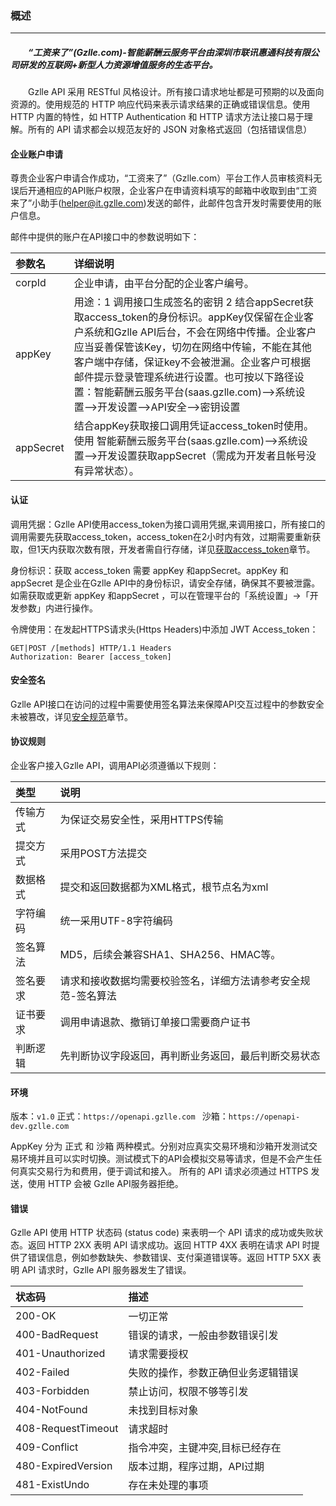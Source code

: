 ### 概述
***
##### &emsp;&emsp;“工资来了”(Gzlle.com)-智能薪酬云服务平台由深圳市联讯惠通科技有限公司研发的互联网+新型人力资源增值服务的生态平台。  
&emsp;&emsp;Gzlle API 采用 RESTful 风格设计。所有接口请求地址都是可预期的以及面向资源的。使用规范的 HTTP 响应代码来表示请求结果的正确或错误信息。使用 HTTP 内置的特性，如 HTTP Authentication 和 HTTP 请求方法让接口易于理解。所有的 API 请求都会以规范友好的 JSON 对象格式返回（包括错误信息）

#### 企业账户申请
尊贵企业客户申请合作成功，“工资来了”（Gzlle.com）平台工作人员审核资料无误后开通相应的API账户权限，企业客户在申请资料填写的邮箱中收取到由“工资来了”小助手(helper@it.gzlle.com)发送的邮件，此邮件包含开发时需要使用的账户信息。

邮件中提供的账户在API接口中的参数说明如下：

|参数名       |详细说明
|:----      |:----
|corpId    | 企业申请，由平台分配的企业客户编号。
|appKey    | 用途：1 调用接口生成签名的密钥 2 结合appSecret获取access_token的身份标识。appKey仅保留在企业客户系统和Gzlle API后台，不会在网络中传播。企业客户应当妥善保管该Key，切勿在网络中传输，不能在其他客户端中存储，保证key不会被泄漏。企业客户可根据邮件提示登录管理系统进行设置。也可按以下路径设置：智能薪酬云服务平台(saas.gzlle.com)-->系统设置-->开发设置-->API安全-->密钥设置
|appSecret    |结合appKey获取接口调用凭证access_token时使用。使用 智能薪酬云服务平台(saas.gzlle.com)-->系统设置-->开发设置获取appSecret（需成为开发者且帐号没有异常状态）。

#### 认证

调用凭据：Gzlle API使用access_token为接口调用凭据,来调用接口，所有接口的调用需要先获取access_token，access_token在2小时内有效，过期需要重新获取，但1天内获取次数有限，开发者需自行存储，详见[获取access_token](/ji-chu/an-quan-gui-fan.md)章节。

身份标识：获取 access_token 需要 appKey 和appSecret。appKey 和appSecret 是企业在Gzlle API中的身份标识，请安全存储，确保其不要被泄露。如需获取或更新 appKey 和appSecret ，可以在管理平台的「系统设置」->「开发参数」内进行操作。

令牌使用：在发起HTTPS请求头(Https Headers)中添加 JWT Access_token：

```
GET|POST /[methods] HTTP/1.1 Headers
Authorization: Bearer [access_token]
```
#### 安全签名
Gzlle API接口在访问的过程中需要使用签名算法来保障API交互过程中的参数安全未被篡改，详见[安全规范](/ji-chu/jie-kou-gui-fan.md)章节。

#### 协议规则

企业客户接入Gzlle API，调用API必须遵循以下规则：

|类型        |说明
|:---       |:---    
|传输方式    |为保证交易安全性，采用HTTPS传输
|提交方式    |采用POST方法提交
|数据格式    |提交和返回数据都为XML格式，根节点名为xml
|字符编码    |统一采用UTF-8字符编码
|签名算法    |MD5，后续会兼容SHA1、SHA256、HMAC等。
|签名要求    |请求和接收数据均需要校验签名，详细方法请参考安全规范-签名算法
|证书要求    |调用申请退款、撤销订单接口需要商户证书
|判断逻辑    |先判断协议字段返回，再判断业务返回，最后判断交易状态


#### 环境

版本：`v1.0`
正式：`https://openapi.gzlle.com `
沙箱：`https://openapi-dev.gzlle.com `

AppKey 分为 正式 和 沙箱 两种模式。分别对应真实交易环境和沙箱开发测试交易环境并且可以实时切换。测试模式下的API会模拟交易等请求，但是不会产生任何真实交易行为和费用，便于调试和接入。 所有的 API 请求必须通过 HTTPS 发送，使用 HTTP 会被 Gzlle API服务器拒绝。

#### 错误
Gzlle API 使用 HTTP 状态码 (status code) 来表明一个 API 请求的成功或失败状态。返回 HTTP 2XX 表明 API 请求成功。返回 HTTP 4XX 表明在请求 API 时提供了错误信息，例如参数缺失、参数错误、支付渠道错误等。返回 HTTP 5XX 表明 API 请求时，Gzlle API 服务器发生了错误。

|状态码	            |描述
|:----             |:----
|200-OK            |一切正常
|400-BadRequest    |错误的请求，一般由参数错误引发
|401-Unauthorized  |请求需要授权
|402-Failed        |失败的操作，参数正确但业务逻辑错误
|403-Forbidden     |禁止访问，权限不够等引发
|404-NotFound      |未找到目标对象
|408-RequestTimeout|请求超时
|409-Conflict      |指令冲突，主键冲突,目标已经存在
|480-ExpiredVersion|版本过期，程序过期，API过期
|481-ExistUndo     |存在未处理的事项
